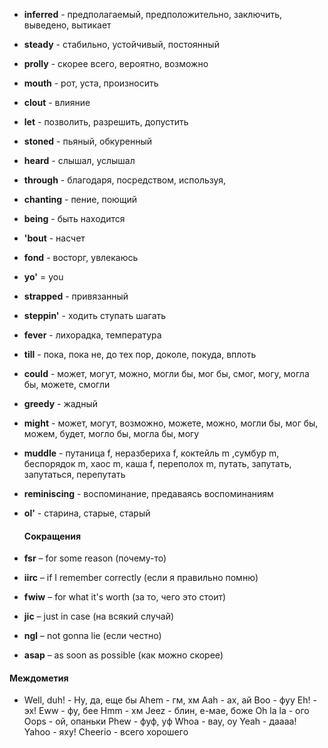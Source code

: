 
- **inferred** - предполагаемый, предположительно, заключить, выведено, вытикает

- **steady** - стабильно, устойчивый, постоянный

- **prolly** - скорее всего, вероятно, возможно

- **mouth** - рот, уста, произносить

- **clout** - влияние

- **let** - позволить, разрешить, допустить

- **stoned** - пьяный, обкуренный

- **heard** - слышал, услышал

- **through** - благодаря, посредством, используя,

- **chanting** - пение, поющий

- **being** - быть находится

- **'bout** - насчет

- **fond** - восторг, увлекаюсь

- **yo'** = you

- **strapped** - привязанный

- **steppin'** - ходить ступать шагать

- **fever** - лихорадка, температура

- **till** - пока, пока не, до тех пор, доколе, покуда, вплоть

- **could** -  может, могут, можно, могли бы, мог бы, смог, могу, могла бы, можете, смогли

- **greedy** - жадный

- **might** -  может, могут, возможно, можете, можно, могли бы, мог бы, можем, будет, могло бы, могла бы, могу

- **muddle** - путаница f, неразбериха f, коктейль m ,сумбур m, беспорядок m, хаос m, каша f, переполох m, путать, запутать, запутаться, перепутать

- **reminiscing** - воспоминание, предаваясь воспоминаниям

- **ol'** - старина, старые, старый
  
  #### Сокращения
-   **fsr** – for some reason (почему-то)
  
  - **iirc** – if I remember correctly (если я правильно помню) 
  
  - **fwiw** – for what it's worth (за то, чего это стоит)
  
  - **jic** – just in case (на всякий случай)
  
  - **ngl** – not gonna lie (если честно)
  
  - **asap** – as soon as possible (как можно скорее)
  
  #### Междометия
- Well, duh! - Ну, да, еще бы
  Ahem - гм, хм
  Aah - ах, ай
  Boo - фуу
  Eh! - эх!
  Eww - фу, бее
  Hmm - хм
  Jeez - блин, е-мае, боже
  Oh la la - ого
  Oops - ой, опаньки
  Phew - фуф, уф
  Whoa - вау, оу
  Yeah - даааа!
  Yahoo - яху!
  Cheerio - всего хорошего
  